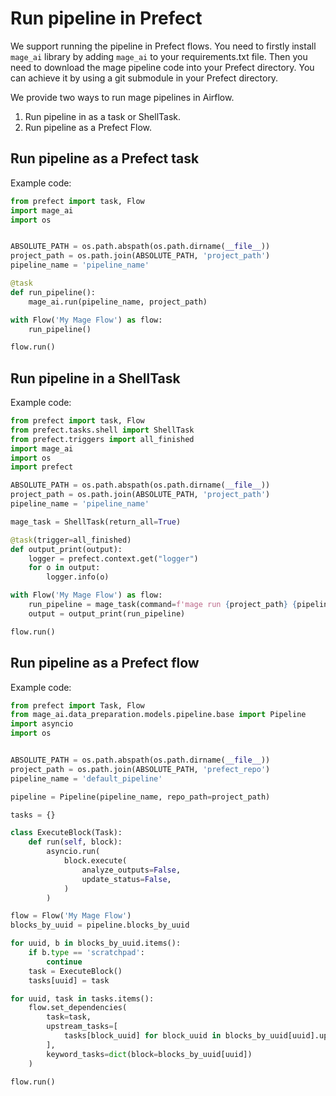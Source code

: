 # Run pipeline in Prefect
We support running the pipeline in Prefect flows. You need to firstly install `mage_ai` library by adding `mage_ai` to your requirements.txt file. Then you need to download the mage pipeline code into your Prefect directory. You can achieve it by using a git submodule in your Prefect directory.

We provide two ways to run mage pipelines in Airflow.
1. Run pipeline in as a task or ShellTask.
2. Run pipeline as a Prefect Flow.

## Run pipeline as a Prefect task

Example code:
```python
from prefect import task, Flow
import mage_ai
import os


ABSOLUTE_PATH = os.path.abspath(os.path.dirname(__file__))
project_path = os.path.join(ABSOLUTE_PATH, 'project_path')
pipeline_name = 'pipeline_name'

@task
def run_pipeline():
    mage_ai.run(pipeline_name, project_path)

with Flow('My Mage Flow') as flow:
    run_pipeline()

flow.run()
```

## Run pipeline in a ShellTask

Example code:
```python
from prefect import task, Flow
from prefect.tasks.shell import ShellTask
from prefect.triggers import all_finished
import mage_ai
import os
import prefect

ABSOLUTE_PATH = os.path.abspath(os.path.dirname(__file__))
project_path = os.path.join(ABSOLUTE_PATH, 'project_path')
pipeline_name = 'pipeline_name'

mage_task = ShellTask(return_all=True)

@task(trigger=all_finished)
def output_print(output):
    logger = prefect.context.get("logger")
    for o in output:
        logger.info(o)

with Flow('My Mage Flow') as flow:
    run_pipeline = mage_task(command=f'mage run {project_path} {pipeline_name}')
    output = output_print(run_pipeline)

flow.run()
```

## Run pipeline as a Prefect flow

Example code:
```python
from prefect import Task, Flow
from mage_ai.data_preparation.models.pipeline.base import Pipeline
import asyncio
import os


ABSOLUTE_PATH = os.path.abspath(os.path.dirname(__file__))
project_path = os.path.join(ABSOLUTE_PATH, 'prefect_repo')
pipeline_name = 'default_pipeline'

pipeline = Pipeline(pipeline_name, repo_path=project_path)

tasks = {}

class ExecuteBlock(Task):
    def run(self, block):
        asyncio.run(
            block.execute(
                analyze_outputs=False,
                update_status=False,
            )
        )

flow = Flow('My Mage Flow')
blocks_by_uuid = pipeline.blocks_by_uuid

for uuid, b in blocks_by_uuid.items():
    if b.type == 'scratchpad':
        continue
    task = ExecuteBlock()
    tasks[uuid] = task

for uuid, task in tasks.items():
    flow.set_dependencies(
        task=task,
        upstream_tasks=[
            tasks[block_uuid] for block_uuid in blocks_by_uuid[uuid].upstream_block_uuids
        ],
        keyword_tasks=dict(block=blocks_by_uuid[uuid])
    )

flow.run()
```
